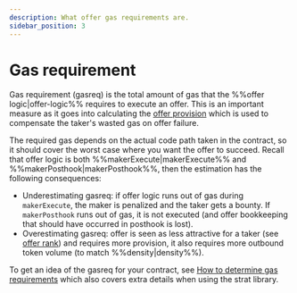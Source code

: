 ```yaml
---
description: What offer gas requirements are.
sidebar_position: 3
---
```


# Gas requirement

Gas requirement (gasreq) is the total amount of gas that the %%offer logic|offer-logic%% requires to execute an offer. This is an important measure as it goes into calculating the [offer provision](./offer-provision.md) which is used to compensate the taker's wasted gas on offer failure.

The required gas depends on the actual code path taken in the contract, so it should cover the worst case where you want the offer to succeed. Recall that offer logic is both %%makerExecute|makerExecute%% and %%makerPosthook|makerPosthook%%, then the estimation has the following consequences:

* Underestimating gasreq: if offer logic runs out of gas during `makerExecute`, the maker is penalized and the taker gets a bounty. If `makerPosthook` runs out of gas, it is not executed (and offer bookkeeping that should have occurred in posthook is lost).
* Overestimating gasreq: offer is seen as less attractive for a taker (see [offer rank](../offer-list.md#offer-rank)) and requires more provision, it also requires more outbound token volume (to match %%density|density%%).

To get an idea of the gasreq for your contract, see [How to determine gas requirements](../../../../strat-lib/guides/howtoGasreq.md) which also covers extra details when using the strat library.

